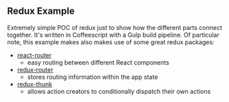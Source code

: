 ## Redux Example

Extremely simple POC of redux just to show how the different parts connect together.  It's written in Coffeescript with a Gulp build pipeline.  Of particular note, this example makes also makes use of some great redux packages:

- [react-router](https://github.com/rackt/react-router)
  - easy routing between different React components
- [redux-router](https://github.com/rackt/redux-router)
  - stores routing information within the app state
- [redux-thunk](https://github.com/gaearon/redux-thunk)
  - allows action creators to conditionally dispatch their own actions
